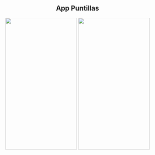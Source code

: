 <div align="Center">
  <h2 align="Center">App Puntillas</h2>
  <p float="left">
    <img src="https://i.imgur.com/DUAvY2D.png" width="226" height="416">  
    <img src="https://i.imgur.com/QgZnqLW.png" width="226" height="416">
  </p>
</div>
